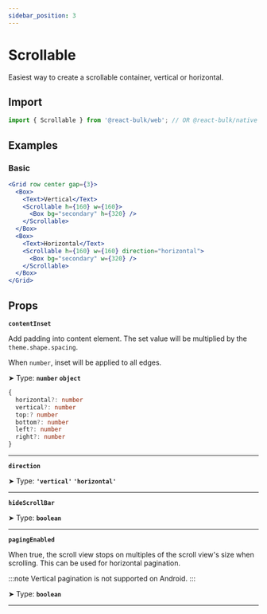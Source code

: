 ```yaml
---
sidebar_position: 3
---
```


# Scrollable

Easiest way to create a scrollable container, vertical or horizontal.

## Import

```jsx
import { Scrollable } from '@react-bulk/web'; // OR @react-bulk/native
```

## Examples

### Basic

```jsx live
<Grid row center gap={3}>
  <Box>
    <Text>Vertical</Text>
    <Scrollable h={160} w={160}>
      <Box bg="secondary" h={320} />
    </Scrollable>
  </Box>
  <Box>
    <Text>Horizontal</Text>
    <Scrollable h={160} w={160} direction="horizontal">
      <Box bg="secondary" w={320} />
    </Scrollable>
  </Box>
</Grid>
```

## Props

**`contentInset`**

Add padding into content element. The set value will be multiplied by the `theme.shape.spacing`.

When `number`, inset will be applied to all edges.

➤ Type: **`number` `object`** <br/>

```ts
{
  horizontal?: number
  vertical?: number
  top:? number
  bottom?: number
  left?: number
  right?: number
}
```

---

**`direction`**

➤ Type: **`'vertical'` `'horizontal'`** <br/>

---

**`hideScrollBar`**

➤ Type: **`boolean`** <br/>

---

**`pagingEnabled`**

When true, the scroll view stops on multiples of the scroll view's size when scrolling. This can be used for horizontal pagination.

:::note
Vertical pagination is not supported on Android.
:::

➤ Type: **`boolean`** <br/>

---
